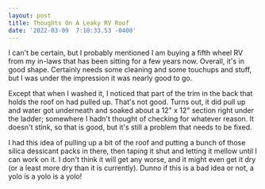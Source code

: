 ```yaml
--- 
layout: post 
title: Thoughts On A Leaky RV Roof 
date: '2022-03-09  7:10:33.53 -0400' 
--- 
```

I can't be certain, but I probably mentioned I am buying a fifth wheel RV from my in-laws that has been sitting for a few years 
now. Overall, it's in good shape. Certainly needs some cleaning and some touchups and stuff, but I was under the impression it 
was nearly good to go. 

Except that when I washed it, I noticed that part of the trim in the back that holds the roof on had pulled up. That's not 
good. Turns out, it did pull up and water got underneath and soaked about a 12" x 12" section right under the ladder; somewhere 
I hadn't thought of checking for whatever reason. It doesn't stink, so that is good, but it's still a problem that needs to be 
fixed. 

I had this idea of pulling up a bit of the roof and putting a bunch of those silica dessicant packs in there, then taping it 
shut and letting it mellow until I can work on it. I don't think it will get any worse, and it might even get it dry (or a 
least more dry than it is currently). Dunno if this is a bad idea or not, a yolo is a yolo is a yolo!
